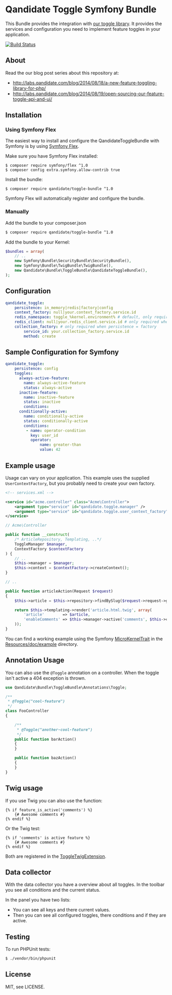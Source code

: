 # Qandidate Toggle Symfony Bundle

This Bundle provides the integration with [our toggle library]. It provides the
services and configuration you need to implement feature toggles in your
application.

[![Build Status](https://travis-ci.org/qandidate-labs/qandidate-toggle-bundle.svg?branch=master)](https://travis-ci.org/qandidate-labs/qandidate-toggle-bundle)

[our toggle library]: https://github.com/qandidate-labs/qandidate-toggle

## About

Read the our blog post series about this repository at:
- http://labs.qandidate.com/blog/2014/08/18/a-new-feature-toggling-library-for-php/
- http://labs.qandidate.com/blog/2014/08/19/open-sourcing-our-feature-toggle-api-and-ui/

## Installation

### Using Symfony Flex

The easiest way to install and configure the QandidateToggleBundle with Symfony is by using
[Symfony Flex](https://github.com/symfony/flex).

Make sure you have Symfony Flex installed:

```
$ composer require symfony/flex ^1.0
$ composer config extra.symfony.allow-contrib true
```

Install the bundle:

```
$ composer require qandidate/toggle-bundle ^1.0
```

Symfony Flex will automatically register and configure the bundle.

### Manually

Add the bundle to your composer.json

```bash
$ composer require qandidate/toggle-bundle ^1.0
```

Add the bundle to your Kernel:

```php
$bundles = array(
    // ..
    new Symfony\Bundle\SecurityBundle\SecurityBundle(),
    new Symfony\Bundle\TwigBundle\TwigBundle(),
    new Qandidate\Bundle\ToggleBundle\QandidateToggleBundle(),
);
```

## Configuration

```yaml
qandidate_toggle:
    persistence: in_memory|redis|factory|config
    context_factory: null|your.context_factory.service.id
    redis_namespace: toggle_%kernel.environment% # default, only required when persistence = redis
    redis_client: null|your.redis_client.service.id # only required when persistence = redis
    collection_factory: # only required when persistence = factory
        service_id: your.collection_factory.service.id
        method: create
```

## Sample Configuration for Symfony

```yaml
qandidate_toggle:
    persistence: config
    toggles:
      always-active-feature:
        name: always-active-feature
        status: always-active
      inactive-feature:
        name: inactive-feature
        status: inactive
        conditions: 
      conditionally-active:
        name: conditionally-active
        status: conditionally-active
        conditions:
         - name: operator-condition
           key: user_id
           operator:
               name: greater-than
               value: 42
```

## Example usage

Usage can vary on your application. This example uses the supplied
`UserContextFactory`, but you probably need to create your own factory.

```xml
<!-- services.xml -->

<service id="acme.controller" class="Acme\Controller">
    <argument type="service" id="qandidate.toggle.manager" />
    <argument type="service" id="qandidate.toggle.user_context_factory" />
</service>
```

```php
// Acme\Controller

public function __construct(
    /* ArticleRepository, Templating, ..*/ 
    ToggleManager $manager, 
    ContextFactory $contextFactory
) {
    // ..
    $this->manager = $manager;
    $this->context = $contextFactory->createContext();
}

// ..

public function articleAction(Request $request)
{
    $this->article = $this->repository->findBySlug($request->request->get('slug'));

    return $this->templating->render('article.html.twig', array(
        'article'        => $article,
        'enableComments' => $this->manager->active('comments', $this->context),
    ));
}
```

You can find a working example using the Symfony [MicroKernelTrait](https://symfony.com/doc/current/configuration/micro_kernel_trait.html)
in the [Resources/doc/example](https://github.com/qandidate-labs/qandidate-toggle-bundle/tree/master/Resources/doc/example) directory.

## Annotation Usage

You can also use the `@Toggle` annotation on a controller. When the toggle isn't active a 404 exception is thrown.

```php
use Qandidate\Bundle\ToggleBundle\Annotations\Toggle;

/**
 * @Toggle("cool-feature")
 */
class FooController
{

    /**
     * @Toggle("another-cool-feature")
     */
    public function barAction()
    {
    }

    public function bazAction()
    {
    }
}
```

## Twig usage

If you use Twig you can also use the function:

```jinja
{% if feature_is_active('comments') %}
    {# Awesome comments #}
{% endif %}
```
Or the Twig test:

```jinja
{% if 'comments' is active feature %}
    {# Awesome comments #}
{% endif %}
```

Both are registered in the [ToggleTwigExtension](Twig/ToggleTwigExtension.php).

## Data collector

With the data collector you have a overview about all toggles. In the toolbar you see all conditions and the current status. 

In the panel you have two lists:

* You can see all keys and there current values.
* Then you can see all configured toggles, there conditions and if they are active.

## Testing

To run PHPUnit tests:

```bash
$ ./vendor/bin/phpunit
```

## License

MIT, see LICENSE.
